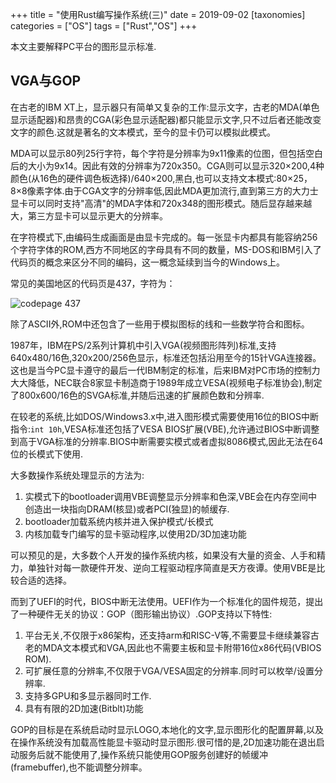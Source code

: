 +++
title = "使用Rust编写操作系统(三)"
date = 2019-09-02
[taxonomies]
categories = ["OS"]
tags = ["Rust","OS"]
+++

本文主要解释PC平台的图形显示标准.

<!-- more -->

## VGA与GOP

在古老的IBM XT上，显示器只有简单又复杂的工作:显示文字，古老的MDA(单色显示适配器)和昂贵的CGA(彩色显示适配器)都只能显示文字,只不过后者还能改变文字的颜色.这就是著名的文本模式，至今的显卡仍可以模拟此模式。

MDA可以显示80列25行字符，每个字符是分辨率为9x11像素的位图，但包括空白后的大小为9x14。因此有效的分辨率为720x350。CGA则可以显示320×200,4种颜色(从16色的硬件调色板选择)/640×200,黑白,也可以支持文本模式:80×25，8×8像素字体.由于CGA文字的分辨率低,因此MDA更加流行,直到第三方的大力士显卡可以同时支持"高清"的MDA字体和720x348的图形模式。随后显存越来越大，第三方显卡可以显示更大的分辨率。

在字符模式下,由编码生成画面是由显卡完成的。每一张显卡内都具有能容纳256个字符字体的ROM,西方不同地区的字母具有不同的数量，MS-DOS和IBM引入了代码页的概念来区分不同的编码，这一概念延续到当今的Windows上。

常见的美国地区的代码页是437，字符为：

![codepage 437](https://upload.wikimedia.org/wikipedia/commons/f/f8/Codepage-437.png)

除了ASCII外,ROM中还包含了一些用于模拟图标的线和一些数学符合和图标。

1987年，IBM在PS/2系列计算机中引入VGA(视频图形阵列)标准,支持640x480/16色,320x200/256色显示，标准还包括沿用至今的15针VGA连接器。这也是当今PC显卡遵守的最后一代IBM制定的标准，后来IBM对PC市场的控制力大大降低，NEC联合8家显卡制造商于1989年成立VESA(视频电子标准协会),制定了800x600/16色的SVGA标准,并随后迅速的扩展颜色数和分辨率.

在较老的系统,比如DOS/Windows3.x中,进入图形模式需要使用16位的BIOS中断指令:`int 10h`,VESA标准还包括了VESA BIOS扩展(VBE),允许通过BIOS中断调整到高于VGA标准的分辨率.BIOS中断需要实模式或者虚拟8086模式,因此无法在64位的长模式下使用.

大多数操作系统处理显示的方法为:

1. 实模式下的bootloader调用VBE调整显示分辨率和色深,VBE会在内存空间中创造出一块指向DRAM(核显)或者PCI(独显)的帧缓存.
2. bootloader加载系统内核并进入保护模式/长模式
3. 内核加载专门编写的显卡驱动程序,以使用2D/3D加速功能

可以预见的是，大多数个人开发的操作系统内核，如果没有大量的资金、人手和精力，单独针对每一款硬件开发、逆向工程驱动程序简直是天方夜谭。使用VBE是比较合适的选择。

而到了UEFI的时代，BIOS中断无法使用。UEFI作为一个标准化的固件规范，提出了一种硬件无关的协议：GOP（图形输出协议）.GOP支持以下特性:

1. 平台无关,不仅限于x86架构，还支持arm和RISC-V等,不需要显卡继续兼容古老的MDA文本模式和VGA,因此也不需要主板和显卡附带16位x86代码(VBIOS ROM).
2. 可扩展任意的分辨率,不仅限于VGA/VESA固定的分辨率.同时可以枚举/设置分辨率.
3. 支持多GPU和多显示器同时工作.
4. 具有有限的2D加速(Bitblt)功能

GOP的目标是在系统启动时显示LOGO,本地化的文字,显示图形化的配置屏幕,以及在操作系统没有加载高性能显卡驱动时显示图形.很可惜的是,2D加速功能在退出启动服务后就不能使用了,操作系统只能使用GOP服务创建好的帧缓冲(framebuffer),也不能调整分辨率。
